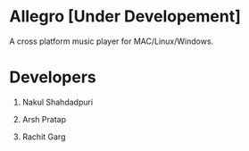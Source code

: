 # Allegro [Under Developement]

A cross platform music player for MAC/Linux/Windows.

# Developers
  1. Nakul Shahdadpuri

  2. Arsh Pratap

  3. Rachit Garg
